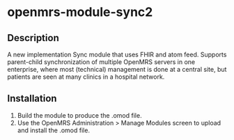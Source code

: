 # openmrs-module-sync2

Description
-----------
A new implementation Sync module that uses FHIR and atom feed. Supports parent-child synchronization of multiple OpenMRS servers in one enterprise, where most (technical) management is done at a central site, but patients are seen at many clinics in a hospital network.


Installation
------------
1. Build the module to produce the .omod file.
2. Use the OpenMRS Administration > Manage Modules screen to upload and install the .omod file.
